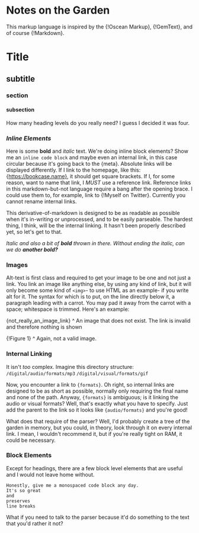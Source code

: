 # Notes on the Garden

This markup language is inspired by the {!Oscean Markup}, {!GemText}, and of course {!Markdown}.

[Oscean Markup]: https://wiki.xxiivv.com/site/meta.html
[GemText]: https://gemini.circumlunar.space/docs/cheatsheet.gmi
[Markdown]: https://commonmark.org/

# Title
## subtitle
### section
#### subsection

How many heading levels do you really need? I guess I decided it was four.

### *Inline Elements*

Here is some **bold** and *italic* text. We're doing inline block elements? Show me an `inline code block` and maybe even an internal link, in this case circular because it's going back to the {meta}. Absolute links will be displayed differently. If I link to the homepage, like this: {https://bookcase.name}, it should get square brackets. If I, for some reason, want to name that link, I *MUST* use a reference link. Reference links in this markdown-but-not language require a bang after the opening brace. I could use them to, for example, link to {!Myself on Twitter}. Currently you cannot rename internal links.

[Myself on Twitter]: https://twitter.com/gennyble

This derivative-of-markdown is designed to be as readable as possible when it's in-writing or unprocessed, and to be easily parseable. The hardest thing, I think, will be the internal linking. It hasn't been properly described yet, so let's get to that.

*Italic and also a bit of **bold** thrown in there. Without ending the italic, can we do **another bold?***

### Images
Alt-text is first class and required to get your image to be one and not just a link. You link an image like anything else, by using any kind of link, but it will only become some kind of `<img>`- to use HTML as an example- if you write alt for it. The syntax for which is to put, on the line directly below it, a paragraph leading with a carrot. You may pad it away from the carrot with a space; whitespace is trimmed. Here's an example:

{not_really_an_image_link}
^ An image that does not exist. The link is invalid and therefore nothing is shown

{!Figure 1}
^ Again, not a valid image.

[Figure 1]: not_really_an_image_link

### Internal Linking
It isn't *too* complex. Imagine this directory structure:
`/digital/audio/formats/mp3`
`/digital/visual/formats/gif`

Now, you encounter a link to `{formats}`. Oh right, so internal links are designed to be as short as possible, normally only requiring the final name and none of the path. Anyway, `{formats}` is ambiguous; is it linking the audio or visual formats? Well, that's exactly what you have to specify. Just add the parent to the link so it looks like `{audio/formats}` and you're good!

What does that require of the parser? Well, I'd probably create a tree of the garden in memory, but you could, in theory, look through it on every internal link. I mean, I wouldn't recommend it, but if you're really tight on RAM, it could be necessary.

### Block Elements
Except for headings, there are a few block level elements that are useful and I would not leave home without.

```langauge
Honestly, give me a monospaced code block any day.
It's so great
and
preserves
line breaks
```

What if you need to talk to the parser because it'd do something to the text that you'd rather it not?